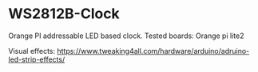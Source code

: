 # WS2812B-Clock
Orange PI addressable LED based clock.
Tested boards:
  Orange pi lite2

Visual effects: https://www.tweaking4all.com/hardware/arduino/adruino-led-strip-effects/
